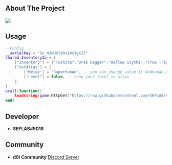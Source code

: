 ## About The Project

![](https://cdn.discordapp.com/attachments/1080129115329404990/1080130773039972363/image.png)
## Usage
```lua
--Config
__serialkey = "Gx_43wUol98x10x1gx23"
shared.InventoryIo = {
    ["Inventory"] = {"Tushita","Drak Dagger","Hallow Scythe","True Triple Katana","Cursed Dual Katana","Yama"},
    ["SetAlias"] = {
        ["Melee"] = "Superhuman", -- you can change value it Godhuman,Superhuman,DeathStep,ElectricClaw,DragonTalon
        ["Level"] = false, -- show your level in alias
    }
}
pcall(function()
    loadstring(game:HttpGet("https://raw.githubusercontent.com/SEFLAS/RobloxDescription/main/RobloxAccountDescription.lua"))();
end)
```

## Developer
- **SEFLAS#5018**
## Community
- **d0i Community** [Discord Server](https://discord.gg/BRpYWyw8Qz)
